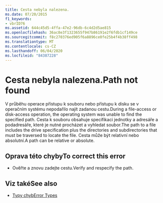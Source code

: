 ```yaml
---
title: Cesta nebyla nalezena.
ms.date: 07/20/2015
f1_keywords:
- vbrID76
ms.assetid: 644c45d5-4ffa-47e2-96db-6c4d2d5ae815
ms.openlocfilehash: 36ac8e3f1323655f947b86191e2f6fdb1cf149ce
ms.sourcegitcommit: f8c270376ed905f6a8896ce0fe25b4f4b38ff498
ms.translationtype: MT
ms.contentlocale: cs-CZ
ms.lasthandoff: 06/04/2020
ms.locfileid: "84387228"
---
```

# <a name="path-not-found"></a><span data-ttu-id="f5951-102">Cesta nebyla nalezena.</span><span class="sxs-lookup"><span data-stu-id="f5951-102">Path not found</span></span>
<span data-ttu-id="f5951-103">V průběhu operace přístupu k souboru nebo přístupu k disku se v operačním systému nepodařilo najít zadanou cestu.</span><span class="sxs-lookup"><span data-stu-id="f5951-103">During a file-access or disk-access operation, the operating system was unable to find the specified path.</span></span> <span data-ttu-id="f5951-104">Cesta k souboru obsahuje specifikaci jednotky a adresáře a podadresáře, které je nutné procházet a vyhledat soubor.</span><span class="sxs-lookup"><span data-stu-id="f5951-104">The path to a file includes the drive specification plus the directories and subdirectories that must be traversed to locate the file.</span></span> <span data-ttu-id="f5951-105">Cesta může být relativní nebo absolutní.</span><span class="sxs-lookup"><span data-stu-id="f5951-105">A path can be relative or absolute.</span></span>  
  
## <a name="to-correct-this-error"></a><span data-ttu-id="f5951-106">Oprava této chyby</span><span class="sxs-lookup"><span data-stu-id="f5951-106">To correct this error</span></span>  
  
- <span data-ttu-id="f5951-107">Ověřte a znovu zadejte cestu.</span><span class="sxs-lookup"><span data-stu-id="f5951-107">Verify and respecify the path.</span></span>  
  
## <a name="see-also"></a><span data-ttu-id="f5951-108">Viz také</span><span class="sxs-lookup"><span data-stu-id="f5951-108">See also</span></span>

- [<span data-ttu-id="f5951-109">Typy chyb</span><span class="sxs-lookup"><span data-stu-id="f5951-109">Error Types</span></span>](../../programming-guide/language-features/error-types.md)
